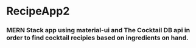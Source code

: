 # RecipeApp2

### MERN Stack app using material-ui and The Cocktail DB api in order to find cocktail recipies based on ingredients on hand.
